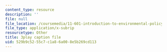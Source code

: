 ```yaml
---
content_type: resource
description: ''
file: null
file_location: /coursemedia/11-601-introduction-to-environmental-policy-and-planning-fall-2016/529b9c5255c7c1a86a008e5b269cd113_HpMRwM6tAQ.srt
file_type: application/x-subrip
resourcetype: Other
title: 3play caption file
uid: 529b9c52-55c7-c1a8-6a00-8e5b269cd113
---
```

